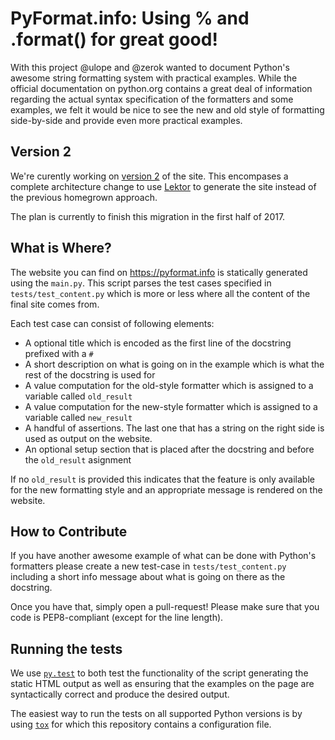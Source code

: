 # PyFormat.info: Using % and .format() for great good!

With this project @ulope and @zerok wanted to document Python's awesome string
formatting system with practical examples. While the official documentation on
python.org contains a great deal of information regarding the actual syntax
specification of the formatters and some examples, we felt it would be nice to
see the new and old style of formatting side-by-side and provide even more
practical examples.


## Version 2

We're curently working on [version 2](https://github.com/ulope/pyformat.info/tree/v2) 
of the site. This encompases a complete architecture change to use [Lektor](https://getlektor.com)
to generate the site instead of the previous homegrown approach.

The plan is currently to finish this migration in the first half of 2017.


## What is Where?

The website you can find on https://pyformat.info is statically generated using
the `main.py`. This script parses the test cases specified in
`tests/test_content.py` which is more or less where all the content of the
final site comes from.

Each test case can consist of following elements:

* A optional title which is encoded as the first line of the docstring prefixed
  with a `# `
* A short description on what is going on in the example which is what the rest
  of the docstring is used for
* A value computation for the old-style formatter which is assigned to a
  variable called `old_result`
* A value computation for the new-style formatter which is assigned to a
  variable called `new_result`
* A handful of assertions. The last one that has a string on the right side is
  used as output on the website.
* An optional setup section that is placed after the docstring and before the
  `old_result` asignment

If no `old_result` is provided this indicates that the feature is only
available for the new formatting style and an appropriate message is rendered
on the website.


## How to Contribute

If you have another awesome example of what can be done with Python's
formatters please create a new test-case in `tests/test_content.py` including a
short info message about what is going on there as the docstring.

Once you have that, simply open a pull-request! Please make sure that you code
is PEP8-compliant (except for the line length).


## Running the tests

We use [`py.test`](http://pytest.org) to both test the functionality of the script
generating the static HTML output as well as ensuring that the examples on the
page are syntactically correct and produce the desired output.

The easiest way to run the tests on all supported Python versions is by using
[`tox`](http://tox.testrun.org) for which this repository contains a configuration file.

